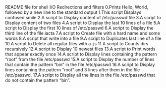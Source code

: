README file for shell I/O Redirections and filters
0.Prints Hello, World, followed by a new line to the standard output
1.This script Displays confused smile
2.A script to Display content of /etc/passwd file
3.A script to Display content of two files
4.A script to Display the last 10 lines of a file
5.A script to Display the first 10 lines of /etc/passwd
6.A script to Display the third line of the file iacta
7.A script to Create file with a hard name and some words
8.A script that write into a file
9.A script to Duplicates last line of a file
10.A script to Delete all regular files with a .js
11.A script to Counts dirs recursively
12.A script to Display 10 newest files
13.A script to Print words that appear exactly once
14.A script to Display lines containing the pattern “root” from the file /etc/passwd
15.A script to Display the number of lines that contain the pattern “bin” in the file /etc/passwd
16.A script to Display lines containing the pattern “root” and 3 lines after them in the file /etc/passwd.
17.A script to Display all the lines in the file /etc/passwd that do not contain the pattern “bin”.
